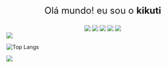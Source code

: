 <p align="center" style="font-size: 24px">Olá mundo! eu sou o <b>kikuti</b></p>

<div align="center" style="display: display: flex; justify-content: space-evenly;">
  
  <img src="https://img.shields.io/badge/html%205-grey?style=for-the-badge&logo=html5&logoColor=white&labelColor=8E2DE2" />
  <img src="https://img.shields.io/badge/css%203-grey?style=for-the-badge&logo=css3&logoColor=white&labelColor=8E2DE2)" />
  <img src="https://img.shields.io/badge/-JavaScript-grey?style=for-the-badge&logo=javascript&logoColor=white&labelColor=8E2DE2)" />
  <img src="https://img.shields.io/badge/-git-grey?style=for-the-badge&logo=git&logoColor=white&labelColor=8E2DE2)" />
  <img src="https://img.shields.io/badge/-github-grey?style=for-the-badge&logo=github&logoColor=white&labelColor=8E2DE2)" />
  
</div>

<img src="https://github-readme-stats.vercel.app/api?username=kikuti-fullstack&show_icons=true&theme=radical&title_color=8E2DE2&text_color=fff&icon_color=8E2DE2">

![Top Langs](https://github-readme-stats.vercel.app/api/top-langs/?username=saviomartin&theme=radical&title_color=8E2DE2&text_color=fff)

<img src="https://github.com/saviomartin/saviomartin/blob/master/assets/repo.png?raw=true">
